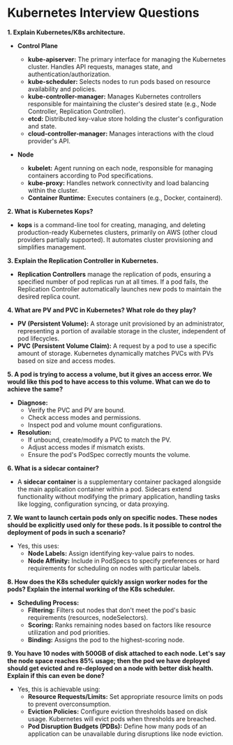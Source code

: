 # Kubernetes Interview Questions

**1. Explain Kubernetes/K8s architecture.**

- **Control Plane**

  - **kube-apiserver:** The primary interface for managing the Kubernetes
    cluster. Handles API requests, manages state, and
    authentication/authorization.
  - **kube-scheduler:** Selects nodes to run pods based on resource availability
    and policies.
  - **kube-controller-manager:** Manages Kubernetes controllers responsible for
    maintaining the cluster's desired state (e.g., Node Controller, Replication
    Controller).
  - **etcd:** Distributed key-value store holding the cluster's configuration
    and state.
  - **cloud-controller-manager:** Manages interactions with the cloud provider's
    API.

- **Node**
  - **kubelet:** Agent running on each node, responsible for managing containers
    according to Pod specifications.
  - **kube-proxy:** Handles network connectivity and load balancing within the
    cluster.
  - **Container Runtime:** Executes containers (e.g., Docker, containerd).

**2. What is Kubernetes Kops?**

- **kops** is a command-line tool for creating, managing, and deleting
  production-ready Kubernetes clusters, primarily on AWS (other cloud providers
  partially supported). It automates cluster provisioning and simplifies
  management.

**3. Explain the Replication Controller in Kubernetes.**

- **Replication Controllers** manage the replication of pods, ensuring a
  specified number of pod replicas run at all times. If a pod fails, the
  Replication Controller automatically launches new pods to maintain the desired
  replica count.

**4. What are PV and PVC in Kubernetes? What role do they play?**

- **PV (Persistent Volume):** A storage unit provisioned by an administrator,
  representing a portion of available storage in the cluster, independent of pod
  lifecycles.
- **PVC (Persistent Volume Claim):** A request by a pod to use a specific amount
  of storage. Kubernetes dynamically matches PVCs with PVs based on size and
  access modes.

**5. A pod is trying to access a volume, but it gives an access error. We would
like this pod to have access to this volume. What can we do to achieve the
same?**

- **Diagnose:**
  - Verify the PVC and PV are bound.
  - Check access modes and permissions.
  - Inspect pod and volume mount configurations.
- **Resolution:**
  - If unbound, create/modify a PVC to match the PV.
  - Adjust access modes if mismatch exists.
  - Ensure the pod's PodSpec correctly mounts the volume.

**6. What is a sidecar container?**

- A **sidecar container** is a supplementary container packaged alongside the
  main application container within a pod. Sidecars extend functionality without
  modifying the primary application, handling tasks like logging, configuration
  syncing, or data proxying.

**7. We want to launch certain pods only on specific nodes. These nodes should
be explicitly used only for these pods. Is it possible to control the deployment
of pods in such a scenario?**

- Yes, this uses:
  - **Node Labels:** Assign identifying key-value pairs to nodes.
  - **Node Affinity:** Include in PodSpecs to specify preferences or hard
    requirements for scheduling on nodes with particular labels.

**8. How does the K8s scheduler quickly assign worker nodes for the pods?
Explain the internal working of the K8s scheduler.**

- **Scheduling Process:**
  - **Filtering:** Filters out nodes that don't meet the pod's basic
    requirements (resources, nodeSelectors).
  - **Scoring:** Ranks remaining nodes based on factors like resource
    utilization and pod priorities.
  - **Binding:** Assigns the pod to the highest-scoring node.

**9. You have 10 nodes with 500GB of disk attached to each node. Let's say the
node space reaches 85% usage; then the pod we have deployed should get evicted
and re-deployed on a node with better disk health. Explain if this can even be
done?**

- Yes, this is achievable using:
  - **Resource Requests/Limits:** Set appropriate resource limits on pods to
    prevent overconsumption.
  - **Eviction Policies:** Configure eviction thresholds based on disk usage.
    Kubernetes will evict pods when thresholds are breached.
  - **Pod Disruption Budgets (PDBs):** Define how many pods of an application
    can be unavailable during disruptions like node eviction.
